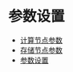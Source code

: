 参数设置
=======================

* [计算节点参数](cn-variables.md)
* [存储节点参数](dn-variables.md)
* [参数设置](set-parameters.md)